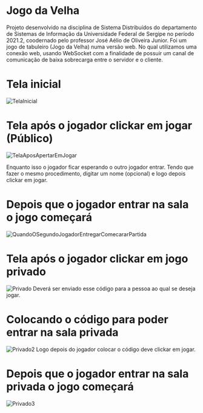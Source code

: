 # Jogo da Velha
Projeto desenvolvido na disciplina de Sistema Distribuídos do departamento de Sistemas de Informação da Universidade Federal de Sergipe no período 2021.2, coodernado pelo professor José Aélio de Oliveira Junior. 
Foi um jogo de tabuleiro (Jogo da Velha) numa versão web. No qual utilizamos uma conexão web, usando WebSocket com a finalidade de possuir um canal de comunicação de baixa sobrecarga entre o servidor e o cliente.

# Tela inicial
![TelaInicial](https://user-images.githubusercontent.com/47065396/170369056-488dd351-40d3-4a2d-917c-d92fd4dd99dd.png)

# Tela após o jogador clickar em jogar (Público)
![TelaAposApertarEmJogar](https://user-images.githubusercontent.com/47065396/170369436-325d26ec-400a-47d9-8b0e-8e2320ae8eba.png)

Enquanto isso o jogador ficar esperando o outro jogador entrar.
Tendo que fazer o mesmo procedimento, digitar um nome (opcional) e logo depois clickar em jogar.

# Depois que o jogador entrar na sala o jogo começará
![QuandoOSegundoJogadorEntregarComecararPartida](https://user-images.githubusercontent.com/47065396/170370561-a201cdca-8234-4a61-a1f7-694f71934efc.png)

# Tela após o jogador clickar em jogo privado
![Privado](https://user-images.githubusercontent.com/47065396/170371397-9c7e7d41-b5e0-4b83-861d-33621c73bae9.png)
Deverá ser enviado esse código para a pessoa ao qual se deseja jogar.

# Colocando o código para poder entrar na sala privada
![Privado2](https://user-images.githubusercontent.com/47065396/170371596-42acffdd-4374-4865-83b1-e488a4eb04fd.png)
Logo depois do jogador colocar o código deve clickar em jogar.

# Depois que o jogador entrar na sala privada o jogo começará
![Privado3](https://user-images.githubusercontent.com/47065396/170371760-727039ab-99e2-415a-b251-fd72732af0b4.png)
